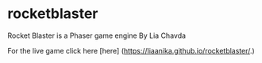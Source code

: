 # rocketblaster
Rocket Blaster is a Phaser game engine By Lia Chavda

For the live game click here [here] (https://liaanika.github.io/rocketblaster/.)
